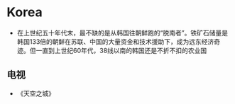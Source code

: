 # Korea

* 在上世纪五十年代末，最不缺的是从韩国往朝鲜跑的“脱南者”。铁矿石储量是韩国133倍的朝鲜在苏联、中国的大量资金和技术援助下，成为远东经济奇迹。但一直到上世纪60年代，38线以南的韩国还是不折不扣的农业国


## 电视

* 《天空之城》

